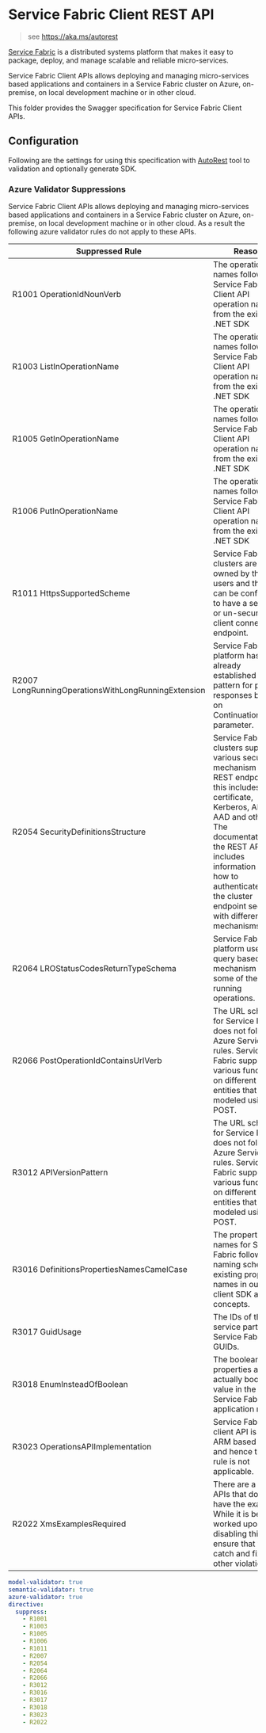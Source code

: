 # Service Fabric Client REST API 

> see https://aka.ms/autorest

[Service Fabric](http://aka.ms/ServiceFabric) is a distributed systems platform that makes it easy to package, deploy, and manage scalable and reliable micro-services. 

Service Fabric Client APIs allows deploying and managing micro-services based applications and containers in a Service Fabric cluster on Azure, on-premise, on local development machine or in other cloud.

This folder provides the Swagger specification for Service Fabric Client APIs.

## Configuration
Following are the settings for using this specification with [AutoRest](https://aka.ms/autorest) tool to validation and optionally generate SDK.

### Azure Validator Suppressions
Service Fabric Client APIs allows deploying and managing micro-services based applications and containers in a Service Fabric cluster on Azure, on-premise, on local development machine or in other cloud. As a result the following azure validator rules do not apply to these APIs.

Suppressed Rule | Reason
----------------|--------
R1001 OperationIdNounVerb | The operation names follow the Service Fabric Client API operation names from the existing .NET SDK
R1003 ListInOperationName | The operation names follow the Service Fabric Client API operation names from the existing .NET SDK
R1005 GetInOperationName | The operation names follow the Service Fabric Client API operation names from the existing .NET SDK
R1006 PutInOperationName | The operation names follow the Service Fabric Client API operation names from the existing .NET SDK
R1011 HttpsSupportedScheme | Service Fabric clusters are owned by the users and they can be configured to have a secure or un-secure client connection endpoint. 
R2007 LongRunningOperationsWithLongRunningExtension | Service Fabric platform has already established pattern for paged responses based on ContinuationToken parameter. 
R2054 SecurityDefinitionsStructure | Service Fabric clusters support various security mechanism for the REST endpoint, this includes certificate, Kerberos, AD, AAD and others. The documentation for the REST API includes information on how to authenticate to the cluster endpoint secured with different mechanisms. 
R2064 LROStatusCodesReturnTypeSchema | Service Fabric platform uses query based mechanism for some of the long running operations.
R2066 PostOperationIdContainsUrlVerb | The URL scheme for Service Fabric does not follow Azure Service rules. Service Fabric supports various functions on different entities that are modeled using POST.
R3012 APIVersionPattern | The URL scheme for Service Fabric does not follow Azure Service rules. Service Fabric supports various functions on different entities that are modeled using POST.
R3016 DefinitionsPropertiesNamesCamelCase | The property names for Service Fabric follow the naming scheme of existing property names in our client SDK and concepts. 
R3017 GuidUsage | The IDs of the service partition in Service Fabric are GUIDs. 
R3018 EnumInsteadOfBoolean | The boolean properties are actually boolean value in the Service Fabric's application model.
R3023 OperationsAPIImplementation | Service Fabric client API is not an ARM based API and hence this rule is not applicable.
R2022 XmsExamplesRequired  | There are a lot of APIs that does not have the example. While it is being worked upon disabling this to ensure that we catch and fix other violations

```yaml
model-validator: true 
semantic-validator: true
azure-validator: true
directive:
  suppress:
    - R1001
    - R1003
    - R1005
    - R1006
    - R1011
    - R2007
    - R2054 
    - R2064
    - R2066
    - R3012
    - R3016
    - R3017
    - R3018
    - R3023
    - R2022
```
